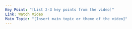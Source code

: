 ```yaml
---
Key Point: "[List 2-3 key points from the video]"
Link: Watch Video
Main Topic: "[Insert main topic or theme of the video]"
---
```

